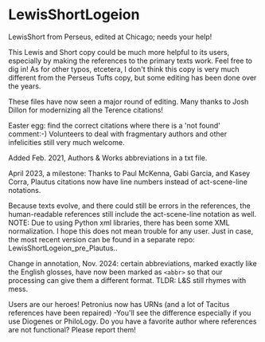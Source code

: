 # LewisShortLogeion
LewisShort from Perseus, edited at Chicago; needs your help! 

This Lewis and Short copy could be much more helpful to its users, especially by making the references to the primary texts work. 
Feel free to dig in! As for other typos, etcetera, I don't think this copy is very much different from the Perseus Tufts copy, 
but some editing has been done over the years. 

These files have now seen a major round of editing. Many thanks to Josh Dillon for modernizing all the Terence citations!

Easter egg: find the correct citations where there is a 'not found' comment:-) Volunteers to deal with fragmentary authors and other infelicities still very much welcome. 

Added Feb. 2021, Authors & Works abbreviations in a txt file. 

April 2023, a milestone: Thanks to Paul McKenna, Gabi Garcia, and Kasey Corra, Plautus citations now have line numbers instead of act-scene-line notations.

Because texts evolve, and there could still be errors in the references, the human-readable references still include the act-scene-line notation as well. 
NOTE: Due to using Python xml libraries, there has been some XML normalization. I hope this does not mean trouble for any user. Just in case, the most recent version can be found in a separate repo: LewisShortLogeion_pre_Plautus..

Change in annotation, Nov. 2024: certain abbreviations, marked exactly like the English glosses, have now been marked as ``<abbr>`` so that our processing can give them a different format. TLDR: L&S still rhymes with mess. 

Users are our heroes! Petronius now has URNs (and a lot of Tacitus references have been repaired) -You'll see the difference especially if you use Diogenes or PhiloLogy. Do you have a favorite author where references are not functional? Please report them!  
